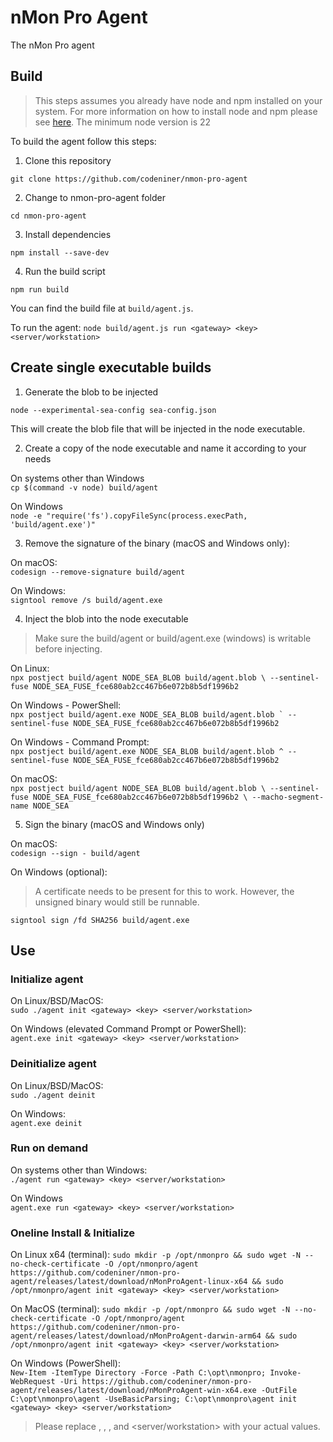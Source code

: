 # nMon Pro Agent
The nMon Pro agent

## Build

> This steps assumes you already have node and npm installed on your system. For more information on how to install node and npm please see [here](https://docs.npmjs.com/downloading-and-installing-node-js-and-npm).
> The minimum node version is 22

To build the agent follow this steps:  

1. Clone this repository

`git clone https://github.com/codeniner/nmon-pro-agent`

2. Change to nmon-pro-agent folder

`cd nmon-pro-agent`


3. Install dependencies

`npm install --save-dev`

4. Run the build script

`npm run build`  

You can find the build file at `build/agent.js`.  

To run the agent: `node build/agent.js run <gateway> <key> <server/workstation>`


## Create single executable builds

1. Generate the blob to be injected

`node --experimental-sea-config sea-config.json`

This will create the blob file that will be injected in the node executable.


2. Create a copy of the node executable and name it according to your needs

On systems other than Windows  
`cp $(command -v node) build/agent`

On Windows  
`node -e "require('fs').copyFileSync(process.execPath, 'build/agent.exe')"`


3. Remove the signature of the binary (macOS and Windows only):

On macOS:  
`codesign --remove-signature build/agent`

On Windows:  
`signtool remove /s build/agent.exe`


4. Inject the blob into the node executable

 > Make sure the build/agent or build/agent.exe (windows) is writable before injecting.

On Linux:  
`npx postject build/agent NODE_SEA_BLOB build/agent.blob \
    --sentinel-fuse NODE_SEA_FUSE_fce680ab2cc467b6e072b8b5df1996b2`


On Windows - PowerShell:  
``npx postject build/agent.exe NODE_SEA_BLOB build/agent.blob `
    --sentinel-fuse NODE_SEA_FUSE_fce680ab2cc467b6e072b8b5df1996b2``


On Windows - Command Prompt:  
`npx postject build/agent.exe NODE_SEA_BLOB build/agent.blob ^
    --sentinel-fuse NODE_SEA_FUSE_fce680ab2cc467b6e072b8b5df1996b2 `


On macOS:  
`npx postject build/agent NODE_SEA_BLOB build/agent.blob \
    --sentinel-fuse NODE_SEA_FUSE_fce680ab2cc467b6e072b8b5df1996b2 \
    --macho-segment-name NODE_SEA`

5. Sign the binary (macOS and Windows only)

On macOS:  
`codesign --sign - build/agent`

On Windows (optional):  
> A certificate needs to be present for this to work. However, the unsigned binary would still be runnable.  

`signtool sign /fd SHA256 build/agent.exe `

## Use

### Initialize agent

On Linux/BSD/MacOS:  
`sudo ./agent init <gateway> <key> <server/workstation>`

On Windows (elevated Command Prompt or PowerShell):  
`agent.exe init <gateway> <key> <server/workstation>`


### Deinitialize agent

On Linux/BSD/MacOS:  
`sudo ./agent deinit`

On Windows:  
`agent.exe deinit`


### Run on demand

On systems other than Windows:  
`./agent run <gateway> <key> <server/workstation>`

On Windows  
`agent.exe run <gateway> <key> <server/workstation>`


### Oneline Install & Initialize

On Linux x64 (terminal): 
`sudo mkdir -p /opt/nmonpro && sudo wget -N --no-check-certificate -O /opt/nmonpro/agent https://github.com/codeniner/nmon-pro-agent/releases/latest/download/nMonProAgent-linux-x64 && sudo /opt/nmonpro/agent init <gateway> <key> <server/workstation>`

On MacOS (terminal): 
`sudo mkdir -p /opt/nmonpro && sudo wget -N --no-check-certificate -O /opt/nmonpro/agent https://github.com/codeniner/nmon-pro-agent/releases/latest/download/nMonProAgent-darwin-arm64 && sudo /opt/nmonpro/agent init <gateway> <key> <server/workstation>`

On Windows (PowerShell):  
`New-Item -ItemType Directory -Force -Path C:\opt\nmonpro; Invoke-WebRequest -Uri https://github.com/codeniner/nmon-pro-agent/releases/latest/download/nMonProAgent-win-x64.exe -OutFile C:\opt\nmonpro\agent -UseBasicParsing; C:\opt\nmonpro\agent init <gateway> <key> <server/workstation>`

> Please replace <path to the agent binary>, <gateway>, <key>, and <server/workstation> with your actual values.


